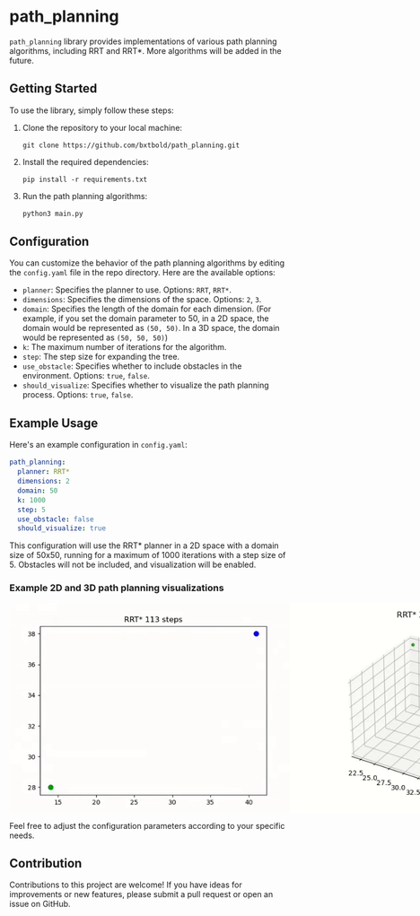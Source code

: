 # path_planning

`path_planning` library provides implementations of various path planning algorithms, including RRT and RRT*. More algorithms will be added in the future.

## Getting Started

To use the library, simply follow these steps:

1. Clone the repository to your local machine:

   ```
   git clone https://github.com/bxtbold/path_planning.git
   ```

2. Install the required dependencies:

   ```
   pip install -r requirements.txt
   ```

3. Run the path planning algorithms:

   ```python
   python3 main.py
   ```

## Configuration

You can customize the behavior of the path planning algorithms by editing the `config.yaml` file in the repo directory. Here are the available options:

- `planner`: Specifies the planner to use. Options: `RRT`, `RRT*`.
- `dimensions`: Specifies the dimensions of the space. Options: `2`, `3`.
- `domain`: Specifies the length of the domain for each dimension. (For example, if you set the domain parameter to 50, in a 2D space, the domain would be represented as `(50, 50)`. In a 3D space, the domain would be represented as `(50, 50, 50)`)
- `k`: The maximum number of iterations for the algorithm.
- `step`: The step size for expanding the tree.
- `use_obstacle`: Specifies whether to include obstacles in the environment. Options: `true`, `false`.
- `should_visualize`: Specifies whether to visualize the path planning process. Options: `true`, `false`.


## Example Usage

Here's an example configuration in `config.yaml`:

```yaml
path_planning:
  planner: RRT*
  dimensions: 2
  domain: 50
  k: 1000
  step: 5
  use_obstacle: false
  should_visualize: true
```

This configuration will use the RRT* planner in a 2D space with a domain size of 50x50, running for a maximum of 1000 iterations with a step size of 5. Obstacles will not be included, and visualization will be enabled.

### Example 2D and 3D path planning visualizations
<div style="display: flex;">
    <img src="./assets/rrtstar_2d.gif" width="500" />
    <img src="./assets/rrtstar_3d.gif" width="500" />
</div>


Feel free to adjust the configuration parameters according to your specific needs.

## Contribution

Contributions to this project are welcome! If you have ideas for improvements or new features, please submit a pull request or open an issue on GitHub.

